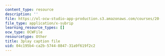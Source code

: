 ```yaml
---
content_type: resource
description: ''
file: https://ol-ocw-studio-app-production.s3.amazonaws.com/courses/20-219-becoming-the-next-bill-nye-writing-and-hosting-the-educational-show-january-iap-2015/04c195b4ca2b5744884731a9f619f2c2_2nSxmWTdDU4.vtt
file_type: application/x-subrip
learning_resource_types: []
ocw_type: OCWFile
resourcetype: Other
title: 3play caption file
uid: 04c195b4-ca2b-5744-8847-31a9f619f2c2
---
```

